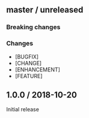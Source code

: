## master / unreleased

### **Breaking changes**

### Changes

* [BUGFIX]
* [CHANGE]
* [ENHANCEMENT]
* [FEATURE]

## 1.0.0 / 2018-10-20

Initial release
